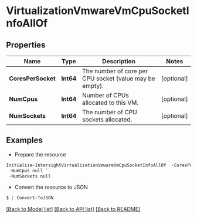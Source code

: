 # VirtualizationVmwareVmCpuSocketInfoAllOf
## Properties

Name | Type | Description | Notes
------------ | ------------- | ------------- | -------------
**CoresPerSocket** | **Int64** | The number of core per CPU socket (value may be empty). | [optional] 
**NumCpus** | **Int64** | Number of CPUs allocated to this VM. | [optional] 
**NumSockets** | **Int64** | The number of CPU sockets allocated. | [optional] 

## Examples

- Prepare the resource
```powershell
Initialize-IntersightVirtualizationVmwareVmCpuSocketInfoAllOf  -CoresPerSocket null `
 -NumCpus null `
 -NumSockets null
```

- Convert the resource to JSON
```powershell
$ | Convert-ToJSON
```

[[Back to Model list]](../README.md#documentation-for-models) [[Back to API list]](../README.md#documentation-for-api-endpoints) [[Back to README]](../README.md)


